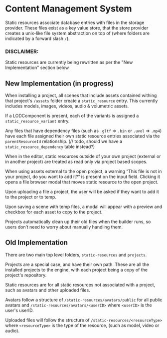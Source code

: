 # Content Management System

Static resources associate database entries with files in the storage provider. These files exist as a key value store, that the store provider creates a unix-like file system abstraction on top of (where folders are indicated by a forward slash `/`).

### DISCLAIMER:
Static resources are currently being rewritten as per the "New Implementation" section below

## New Implementation (in progress)

When installing a project, all scenes that include assets contained withing that project's `/assets` folder create a `static_resource` entry. This currently includes models, images, videos, audio & volumetric assets.

If a LODComponent is present, each of the variants is assigned a `static_resource_variant` entry.

Any files that have dependency files (such as `.gltf` => `.bin` or `.uvol` => `.mp4`) have each file assigned their own static resource entries associated via the `parentResourceId` relationship. (// todo, should we have a `static_resource_dependency` table instead?)

When in the editor, static resources outside of your own project (external or in another project) are treated as read only via project based scopes.

When using assets external to the open project, a warning “This file is not in your project, do you want to add it?” is present on the input field. Clicking it opens a file browser modal that moves static resource to the open project.

Upon uploading a file a project, the user will be asked if they want to add it to the project or to temp.

Upon saving a scene with temp files, a modal will appear with a preview and checkbox for each asset to copy to the project.

Projects automatically clean up their old files when the builder runs, so users don’t need to worry about manually handling them.


## Old Implementation

There are two main top level folders, `static-resources` and `projects`.

Projects are a special case, and have their own path. These are all the installed projects to the engine, with each project being a copy of the project's repository.

Static resources are for all static resources not associated with a project, such as avatars and other uploaded files.

Avatars follow a structure of `/static-resources/avatars/public` for all public avatars and `/static-resources/avatars/<userID>` where `<userID>` is the user's userID.

Uploaded files will follow the structure of `/static-resources/<resourceType>` where `<resourceType>` is the type of the resource, (such as model, video or audio).

